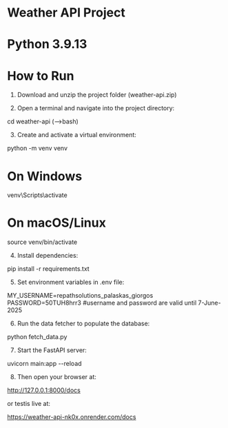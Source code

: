 # Weather API Project

# Python 3.9.13

# How to Run

1. Download and unzip the project folder (weather-api.zip)

2. Open a terminal and navigate into the project directory:

 cd weather-api (-->bash)


3. Create and activate a virtual environment:

 python -m venv venv
 # On Windows
 venv\Scripts\activate
 # On macOS/Linux
 source venv/bin/activate


4. Install dependencies:

 pip install -r requirements.txt


5. Set environment variables in .env file:

 MY_USERNAME=repathsolutions_palaskas_giorgos
 PASSWORD=50TUH8hrr3
 #username and password are valid until 7-June-2025


6. Run the data fetcher to populate the database:

 python fetch_data.py


7. Start the FastAPI server:

 uvicorn main:app --reload


8. Then open your browser at:
 
 http://127.0.0.1:8000/docs

 or testis live at:

 https://weather-api-nk0x.onrender.com/docs